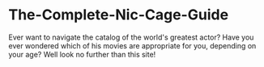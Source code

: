 # The-Complete-Nic-Cage-Guide
Ever want to navigate the catalog of the world's greatest actor? Have you ever wondered which of his movies are appropriate for you, depending on your age? Well look no further than this site!
